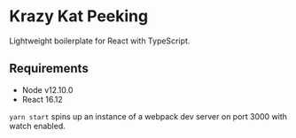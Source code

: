# Krazy Kat Peeking

Lightweight boilerplate for React with TypeScript.

## Requirements

- Node v12.10.0
- React 16.12

`yarn start` spins up an instance of a webpack dev server on port 3000 with watch enabled.
